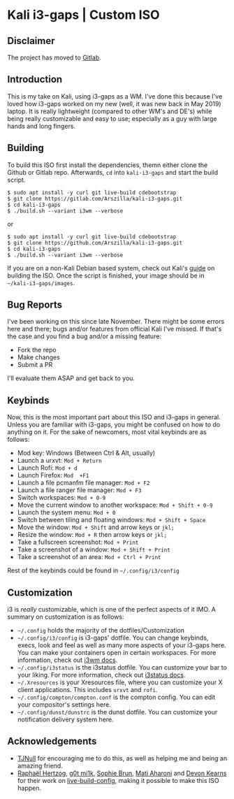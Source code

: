 # Kali i3-gaps | Custom ISO

## Disclaimer
The project has moved to [Gitlab](https://gitlab.com/Arszilla/kali-i3-gaps).

## Introduction
This is my take on Kali, using i3-gaps as a WM. I've done this because I've
loved how i3-gaps worked on my new (well, it was new back in May 2019) laptop.
It is really lightweight (compared to other WM's and DE's) while being really
customizable and easy to use; especially as a guy with large hands and long
fingers.

## Building
To build this ISO first install the dependencies, themn either clone the Github
or Gitlab repo. Afterwards, `cd` into `kali-i3-gaps` and start the build script.

```
$ sudo apt install -y curl git live-build cdebootstrap
$ git clone https://gitlab.com/Arszilla/kali-i3-gaps.git
$ cd kali-i3-gaps
$ ./build.sh --variant i3wm --verbose
```

or

```
$ sudo apt install -y curl git live-build cdebootstrap
$ git clone https://github.com/Arszilla/kali-i3-gaps.git
$ cd kali-i3-gaps
$ ./build.sh --variant i3wm --verbose
```

If you are on a non-Kali Debian based system, check out Kali's
[guide](https://www.kali.org/docs/development/live-build-a-custom-kali-iso/)
on building the ISO. Once the script is finished, your image should be in
`~/kali-i3-gaps/images`.

## Bug Reports
I've been working on this since late November. There might be some errors here
and there; bugs and/or features from official Kali I've missed. If that's the
case and you find a bug and/or a missing feature:

- Fork the repo
- Make changes
- Submit a PR

I'll evaluate them ASAP and get back to you.

## Keybinds
Now, this is the most important part about this ISO and i3-gaps in general.
Unless you are familiar with i3-gaps, you might be confused on how to do
anything on it. For the sake of newcomers, most vital keybinds are as follows:

- Mod key: Windows (Between Ctrl & Alt, usually)
- Launch a urxvt: `Mod + Return`
- Launch Rofi: `Mod + d`
- Launch Firefox: `Mod  +F1`
- Launch a file pcmanfm file manager: `Mod + F2`
- Launch a file ranger file manager: `Mod + F3`
- Switch workspaces: `Mod + 0-9`
- Move the current window to another workspace: `Mod + Shift + 0-9`
- Launch the system menu: `Mod + 0`
- Switch between tiling and floating windows: `Mod + Shift + Space`
- Move the window: `Mod + Shift` and arrow keys or `jkl;`
- Resize the window: `Mod + R` then arrow keys or `jkl;`
- Take a fullscreen screenshot: `Mod + Print`
- Take a screenshot of a window: `Mod + Shift + Print`
- Take a screenshot of an area: `Mod + Ctrl + Print`

Rest of the keybinds could be found in `~/.config/i3/config`

## Customization
i3 is *really* customizable, which is one of the perfect aspects of it IMO. A
summary on customization is as follows:

- `~/.config` holds the majority of the dotfiles/Customization
- `~/.config/i3/config` is i3-gaps' dotfile. You can change keybinds, execs,
look and feel as well as many more aspects of your i3-gaps here. You can make
your containers open in certain workspaces. For more information, check out
[i3wm docs](https://i3wm.org/docs/userguide.html).
- `~/.config/i3status` is the i3status dotfile. You can customize your bar to
your liking. For more information, check out
[i3status docs](https://i3wm.org/i3status/manpage.html).
- `~/.Xresources` is your Xresources file, where you can customize your X
client applications. This includes `urxvt` and `rofi`.
- `~/.config/compton/compton.conf` is the compton config. You can edit your
compositor's settings here.
- `~/.config/dunst/dunstrc` is the dunst dotfile. You can customize your
notification delivery system here.

## Acknowledgements
- [TJNull](https://twitter.com/TJ_Null) for encouraging me to do this, as well
as helping me and being an amazing friend.
- [Raphaël Hertzog](https://twitter.com/raphaelhertzog),
[g0t mi1k](https://twitter.com/g0tmi1k),
[Sophie Brun](https://gitlab.com/sophiebrun),
[Mati Aharoni](https://twitter.com/muts) and
[Devon Kearns](https://twitter.com/dookie2000ca) for their work on
[live-build-config](https://gitlab.com/kalilinux/build-scripts/live-build-config),
making it possible to make this ISO happen.
